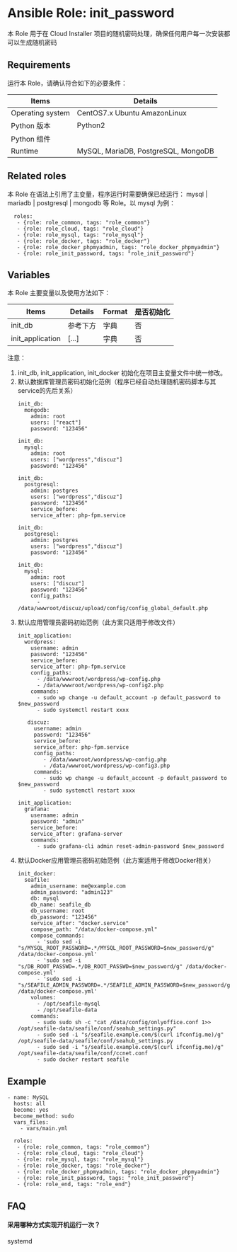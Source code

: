Ansible Role: init_password
=========

本 Role 用于在 Cloud Installer 项目的随机密码处理，确保任何用户每一次安装都可以生成随机密码

## Requirements

运行本 Role，请确认符合如下的必要条件：

| **Items**      | **Details** |
| ------------------| ------------------|
| Operating system | CentOS7.x Ubuntu AmazonLinux |
| Python 版本 | Python2  |
| Python 组件 |    |
| Runtime | MySQL, MariaDB, PostgreSQL, MongoDB |


## Related roles

本 Role 在语法上引用了主变量，程序运行时需要确保已经运行： mysql | mariadb | postgresql | mongodb 等 Role。以 mysql 为例：

```
  roles:
   - {role: role_common, tags: "role_common"}   
   - {role: role_cloud, tags: "role_cloud"}
   - {role: role_mysql, tags: "role_mysql"}
   - {role: role_docker, tags: "role_docker"}
   - {role: role_docker_phpmyadmin, tags: "role_docker_phpmyadmin"}
   - {role: role_init_password, tags: "role_init_password"} 
```


## Variables

本 Role 主要变量以及使用方法如下：

| **Items**      | **Details** | **Format**  | **是否初始化** |
| ------------------| ------------------|-----|-----|
| init_db | 参考下方  | 字典 | 否 |
| init_application | [...]   | 字典 | 否 |

注意：
1. init_db, init_application, init_docker 初始化在项目主变量文件中统一修改。
2. 默认数据库管理员密码初始化范例（程序已经自动处理随机密码脚本与其service的先后关系）
    ```
    init_db: 
      mongodb:
        admin: root
        users: ["react"]
        password: "123456"

    init_db: 
      mysql:
        admin: root
        users: ["wordpress","discuz"]
        password: "123456"

    init_db: 
      postgresql:
        admin: postgres
        users: ["wordpress","discuz"]
        password: "123456"
        service_before:
        service_after: php-fpm.service
    
    init_db: 
      postgresql:
        admin: postgres
        users: ["wordpress","discuz"]
        password: "123456"
        
    init_db: 
      mysql:
        admin: root
        users: ["discuz"]
        password: "123456"  
        config_paths:
          - /data/wwwroot/discuz/upload/config/config_global_default.php
    ```
3. 默认应用管理员密码初始范例（此方案只适用于修改文件）
    ```
    init_application:
      wordpress:
        username: admin
        password: "123456"
        service_before:
        service_after: php-fpm.service
        config_paths: 
          - /data/wwwroot/wordpress/wp-config.php
          - /data/wwwroot/wordpress/wp-config2.php
        commands: 
          - sudo wp change -u default_account -p default_password to $new_password
          - sudo systemctl restart xxxx  
          
       discuz:   
         username: admin
         password: "123456"
         service_before:
         service_after: php-fpm.service
         config_paths: 
            - /data/wwwroot/wordpress/wp-config.php
            - /data/wwwroot/wordpress/wp-config3.php
         commands: 
            - sudo wp change -u default_account -p default_password to $new_password
            - sudo systemctl restart xxxx  
       
    init_application:
      grafana:
        username: admin
        password: "admin"
        service_before:
        service_after: grafana-server
        commands: 
          - sudo grafana-cli admin reset-admin-password $new_password        
    ```
4. 默认Docker应用管理员密码初始范例（此方案适用于修改Docker相关）
    ```
    init_docker:
      seafile:
        admin_username: me@example.com
        admin_password: "admin123"
        db: mysql
        db_name: seafile_db
        db_username: root
        db_password: "123456"
        service_after: "docker.service"
        compose_path: "/data/docker-compose.yml"
        compose_commands:
          - 'sudo sed -i "s/MYSQL_ROOT_PASSWORD=.*/MYSQL_ROOT_PASSWORD=$new_password/g" /data/docker-compose.yml'
          - 'sudo sed -i "s/DB_ROOT_PASSWD=.*/DB_ROOT_PASSWD=$new_password/g" /data/docker-compose.yml'
          - 'sudo sed -i "s/SEAFILE_ADMIN_PASSWORD=.*/SEAFILE_ADMIN_PASSWORD=$new_password/g" /data/docker-compose.yml'
        volumes: 
          - /opt/seafile-mysql
          - /opt/seafile-data
        commands: 
          - sudo sudo sh -c "cat /data/config/onlyoffice.conf 1>> /opt/seafile-data/seafile/conf/seahub_settings.py"
          - sudo sed -i "s/seafile.example.com/$(curl ifconfig.me)/g" /opt/seafile-data/seafile/conf/seahub_settings.py
          - sudo sed -i "s/seafile.example.com/$(curl ifconfig.me)/g" /opt/seafile-data/seafile/conf/ccnet.conf
          - sudo docker restart seafile
    ```

## Example

```
- name: MySQL
  hosts: all
  become: yes
  become_method: sudo 
  vars_files:
    - vars/main.yml 

  roles:
   - {role: role_common, tags: "role_common"}   
   - {role: role_cloud, tags: "role_cloud"}
   - {role: role_mysql, tags: "role_mysql"}
   - {role: role_docker, tags: "role_docker"}
   - {role: role_docker_phpmyadmin, tags: "role_docker_phpmyadmin"}
   - {role: role_init_password, tags: "role_init_password"}
   - {role: role_end, tags: "role_end"} 
```

## FAQ

#### 采用哪种方式实现开机运行一次？

systemd

